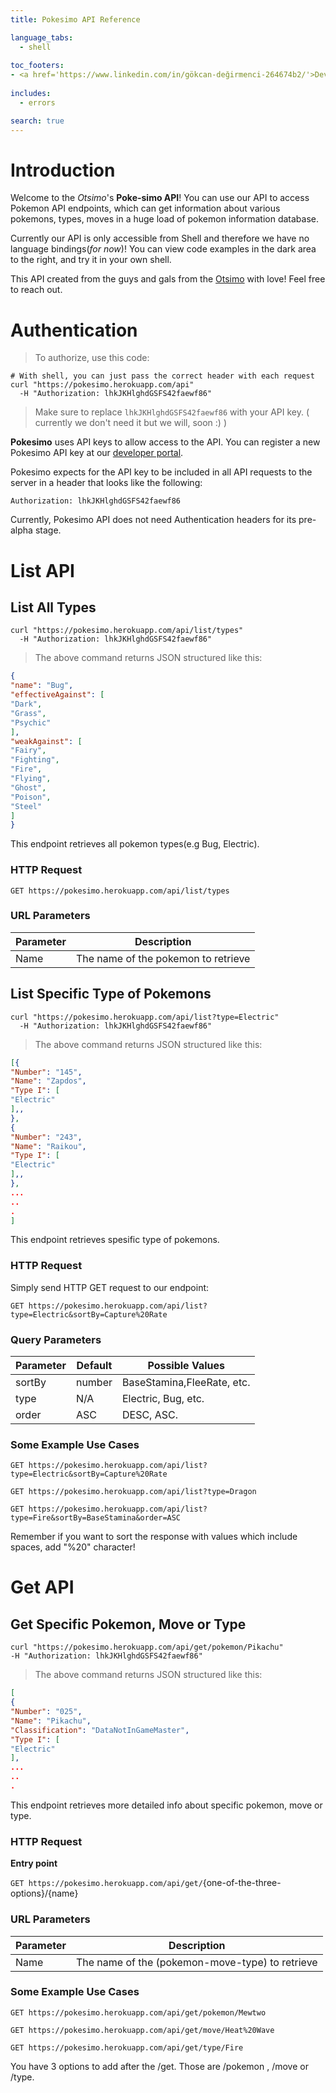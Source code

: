 ```yaml
---
title: Pokesimo API Reference

language_tabs:
  - shell
  
toc_footers:
- <a href='https://www.linkedin.com/in/gökcan-değirmenci-264674b2/'>Developed by Skylifee7</a>
  
includes:
  - errors

search: true
---
```


# Introduction

Welcome to the *Otsimo*'s **Poke-simo API**! You can use our API to access Pokemon API endpoints, which can get information about various pokemons, types, moves in a huge load of pokemon information database.

Currently our API is only accessible from Shell and therefore we have no language bindings(*for now*)! You can view code examples in the dark area to the right, and try it in your own shell.

This API created from the guys and gals from the [Otsimo](https://otsimo.com) with love!
Feel free to reach out.

# Authentication

> To authorize, use this code:

```shell
# With shell, you can just pass the correct header with each request
curl "https://pokesimo.herokuapp.com/api"
  -H "Authorization: lhkJKHlghdGSFS42faewf86"
```

> Make sure to replace `lhkJKHlghdGSFS42faewf86` with your API key. ( currently we don't need it but we will, soon :) )

**Pokesimo** uses API keys to allow access to the API. You can register a new Pokesimo API key at our [developer portal](http://otsimo.com/developers).

Pokesimo expects for the API key to be included in all API requests to the server in a header that looks like the following:

`Authorization: lhkJKHlghdGSFS42faewf86`

<aside class="info">
Currently, Pokesimo API does not need Authentication headers for its pre-alpha stage.
</aside>

# List API

## List All Types

```shell
curl "https://pokesimo.herokuapp.com/api/list/types"
  -H "Authorization: lhkJKHlghdGSFS42faewf86"
```

> The above command returns JSON structured like this:

```json
{
"name": "Bug",
"effectiveAgainst": [
"Dark",
"Grass",
"Psychic"
],
"weakAgainst": [
"Fairy",
"Fighting",
"Fire",
"Flying",
"Ghost",
"Poison",
"Steel"
]
}
```

This endpoint retrieves all pokemon types(e.g Bug, Electric).

### HTTP Request

`GET https://pokesimo.herokuapp.com/api/list/types`

### URL Parameters

Parameter | Description
--------- | -----------
Name | The name of the pokemon to retrieve

## List Specific Type of Pokemons

```shell
curl "https://pokesimo.herokuapp.com/api/list?type=Electric"
  -H "Authorization: lhkJKHlghdGSFS42faewf86"
```

> The above command returns JSON structured like this:

```json
[{
"Number": "145",
"Name": "Zapdos",
"Type I": [
"Electric"
],,
},
{
"Number": "243",
"Name": "Raikou",
"Type I": [
"Electric"
],,
},
...
..
.
]
```
This endpoint retrieves spesific type of pokemons.

### HTTP Request

Simply send HTTP GET request to our endpoint:

`GET https://pokesimo.herokuapp.com/api/list?type=Electric&sortBy=Capture%20Rate`

### Query Parameters

Parameter | Default | Possible Values
--------- | ------- | -----------
sortBy | number | BaseStamina,FleeRate, etc.
type | N/A | Electric, Bug, etc.
order | ASC | DESC, ASC.

### Some Example Use Cases

`GET https://pokesimo.herokuapp.com/api/list?type=Electric&sortBy=Capture%20Rate`

`GET https://pokesimo.herokuapp.com/api/list?type=Dragon`

`GET https://pokesimo.herokuapp.com/api/list?type=Fire&sortBy=BaseStamina&order=ASC`

<aside class="success">
Remember if you want to sort the response with values which include spaces, add "%20" character!
</aside>

# Get API

## Get Specific Pokemon, Move or Type

```shell
curl "https://pokesimo.herokuapp.com/api/get/pokemon/Pikachu"
-H "Authorization: lhkJKHlghdGSFS42faewf86"
```

> The above command returns JSON structured like this:

```json
[
{
"Number": "025",
"Name": "Pikachu",
"Classification": "DataNotInGameMaster",
"Type I": [
"Electric"
],
...
..
.
```

This endpoint retrieves more detailed info about specific pokemon, move or type.

### HTTP Request

**Entry point**

`GET https://pokesimo.herokuapp.com/api/get/`{one-of-the-three-options}/{name}

### URL Parameters

Parameter | Description
--------------------- | --------------------------------- |
Name |  The name of the (pokemon-move-type) to retrieve

### Some Example Use Cases

`GET https://pokesimo.herokuapp.com/api/get/pokemon/Mewtwo`

`GET https://pokesimo.herokuapp.com/api/get/move/Heat%20Wave`

`GET https://pokesimo.herokuapp.com/api/get/type/Fire`

<aside class="success">
You have 3 options to add after the /get. Those are /pokemon , /move or /type.
</aside>



